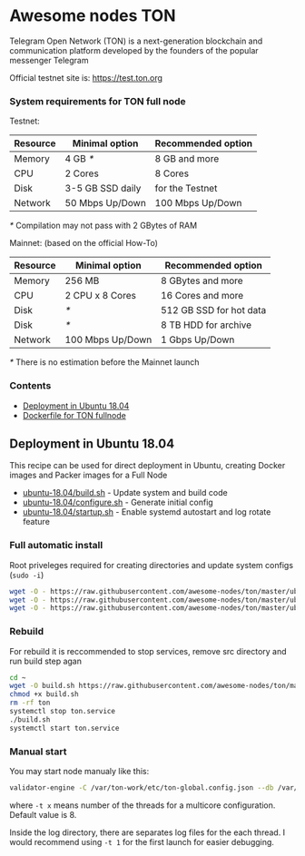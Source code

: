 # Awesome nodes TON

Telegram Open Network (TON) is a next-generation blockchain and communication platform developed by the founders of the popular messenger Telegram

Official testnet site is: https://test.ton.org
### System requirements for TON full node

Testnet:

| Resource | Minimal option   | Recommended option |
|----------|------------------|--------------------|
| Memory   | 4 GB _*_         | 8 GB and more      | 
| CPU      | 2 Cores          | 8 Cores            |
| Disk     | 3-5 GB SSD daily | for the Testnet    |
| Network  | 50 Mbps Up/Down  | 100 Mbps Up/Down   |

_*_ Compilation may not pass with 2 GBytes of RAM

Mainnet: (based on the official How-To)

| Resource | Minimal option   | Recommended option      |
|----------|------------------|-------------------------|
| Memory   | 256 MB           | 8 GBytes and more       | 
| CPU      | 2 CPU x 8 Cores  | 16 Cores and more       |
| Disk     | _*_              | 512 GB SSD for hot data |
| Disk     | _*_              | 8 TB HDD for archive    |
| Network  | 100 Mbps Up/Down | 1 Gbps Up/Down          |

_*_ There is no estimation before the Mainnet launch 

### Contents
- [Deployment in Ubuntu 18.04](#ubuntu-18.04)
- [Dockerfile for TON fullnode](https://github.com/akme/ton-node)

## Deployment in Ubuntu 18.04
This recipe can be used for direct deployment in Ubuntu, creating Docker images and Packer images for a Full Node

* [ubuntu-18.04/build.sh](ubuntu-18.04/build.sh) - Update system and build code
* [ubuntu-18.04/configure.sh](ubuntu-18.04/configure.sh) - Generate initial config
* [ubuntu-18.04/startup.sh](ubuntu-18.04/startup.sh) - Enable systemd autostart and log rotate feature 


### Full automatic install
Root priveleges required for creating directories and update system configs (`sudo -i`)

```bash
wget -O - https://raw.githubusercontent.com/awesome-nodes/ton/master/ubuntu-18.04/build.sh | bash
wget -O - https://raw.githubusercontent.com/awesome-nodes/ton/master/ubuntu-18.04/configure.sh | bash
wget -O - https://raw.githubusercontent.com/awesome-nodes/ton/master/ubuntu-18.04/startup.sh | bash
```
### Rebuild
For rebuild it is reccommended to stop services, remove src directory and run build step agan
```bash
cd ~
wget -O build.sh https://raw.githubusercontent.com/awesome-nodes/ton/master/ubuntu-18.04/build.sh
chmod +x build.sh
rm -rf ton
systemctl stop ton.service
./build.sh
systemctl start ton.service
```
### Manual start
You may start node manualy like this:
```bash
validator-engine -C /var/ton-work/etc/ton-global.config.json --db /var/ton-work/db/ -l /var/log/ton/log -t 2
```
where `-t x` means number of the threads for a multicore configuration. Default value is 8.

Inside the log directory, there are separates log files for the each thread. I would recommend using `-t 1` for the first launch for easier debugging.
